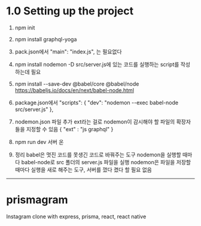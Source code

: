 
# 1.0 Setting up the project

1. npm init

2. npm install graphql-yoga

3. pack.json에서
   "main": "index.js", 는 필요없다

4. npm install nodemon -D
   src/server.js에 있는 코드를 실행하는 script를 작성하는데 필요

5. npm install --save-dev @babel/core @babel/node
   https://babeljs.io/docs/en/next/babel-node.html

6. package.json에서
   "scripts": {
        "dev": "nodemon --exec babel-node src/server.js"
    },

7. nodemon.json 파일 추가
   ext라는 걸로 nodemon이 감시해야 할 파일의 확장자들을 지정할 수 있음
   {
        "ext" : "js graphql"
    }

8. npm run dev
   서버 온

9. 정리
    babel은 멋진 코드를 못생긴 코드로 바꿔주는 도구
    nodemon을 실행할 때마다 babel-node로 src 폴더의 server.js 파일을 실행
    nodemon은 파일을 저장할때마다 실행을 새로 해주는 도구, 서버를 껐다 켰다 할 필요 없음
---

# prismagram
 Instagram clone with express, prisma, react, react native